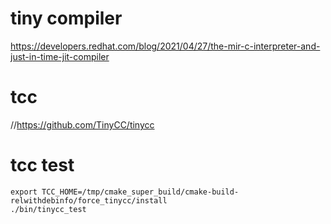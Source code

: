# tiny compiler
https://developers.redhat.com/blog/2021/04/27/the-mir-c-interpreter-and-just-in-time-jit-compiler


# tcc
//https://github.com/TinyCC/tinycc

# tcc test
```shell
export TCC_HOME=/tmp/cmake_super_build/cmake-build-relwithdebinfo/force_tinycc/install
./bin/tinycc_test
```